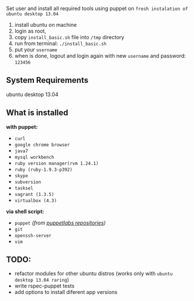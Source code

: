 Set user and install all required tools using puppet on `fresh instalation of ubuntu desktop 13.04`

1. install ubuntu on machine
2. login as root,
3. copy `install_basic.sh` file into `/tmp` directory
3. run from terminal:  `./install_basic.sh`
4. put your `username`
5. when is done, logout and login again with new `username` and password: `123456`

System Requirements
-------------------

ubuntu desktop 13.04


What is installed
-----------------

**with puppet:**
- `curl`
- `google chrome browser`
- `java7`
- `mysql workbench`
- `ruby version manager(rvm 1.24.1)`
- `ruby (ruby-1.9.3-p392)`
- `skype`
- `subversion`
- `tasksel`
- `vagrant (1.3.5)`
- `virtualbox (4.3)`

**via shell script:**
- `puppet` _(from [puppetlabs repositories](http://apt.puppetlabs.com/))_
- `git`
- `openssh-server`
- `vim`


TODO:
-----
- refactor modules for other ubuntu distros (works only with `ubuntu desktop 13.04 raring`)
- write rspec-puppet tests
- add options to install diferent app versions
